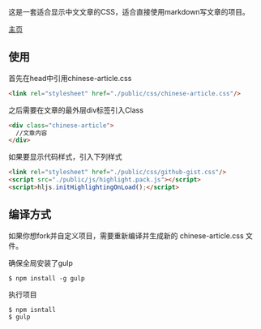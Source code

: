 这是一套适合显示中文文章的CSS，适合直接使用markdown写文章的项目。

[主页](https://xugy0926.github.io/chinese-markdown-css/)

## 使用

首先在head中引用chinese-article.css

```html
<link rel="stylesheet" href="./public/css/chinese-article.css"/> 
```

之后需要在文章的最外层div标签引入Class

```Html
<div class="chinese-article">
  //文章内容
</div>
```

如果要显示代码样式，引入下列样式

```Html
<link rel="stylesheet" href="./public/css/github-gist.css"/>
<script src="./public/js/highlight.pack.js"></script>
<script>hljs.initHighlightingOnLoad();</script>
```

## 编译方式

如果你想fork并自定义项目，需要重新编译并生成新的 chinese-article.css 文件。

确保全局安装了gulp
```Sh
$ npm install -g gulp
```

执行项目
```Sh
$ npm isntall
$ gulp
```
